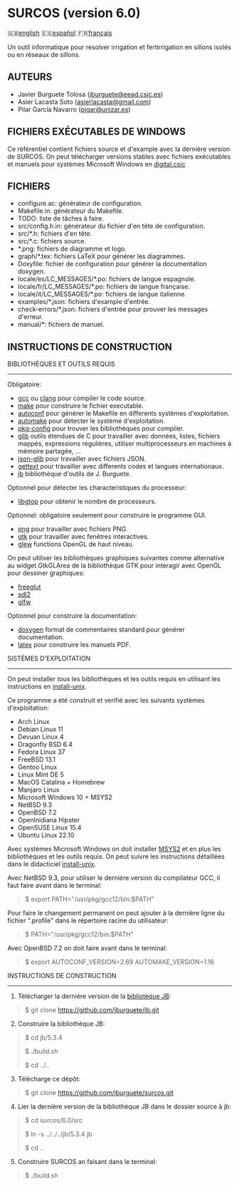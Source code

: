 SURCOS (version 6.0)
====================

:gb:[english](README.md) :es:[español](README.es.md)
:fr:[français](README.fr.md)

Un outil informatique pour resolver irrigation et fertirrigation en sillons
isolés ou en réseaux de sillons.

AUTEURS
-------

* Javier Burguete Tolosa (jburguete@eead.csic.es)
* Asier Lacasta Soto (asierlacasta@gmail.com)
* Pilar García Navarro (pigar@unizar.es)

FICHIERS EXÉCUTABLES DE WINDOWS
-------------------------------

Ce référentiel contient fichiers source et d'example avec la dernière version de
SURCOS. On peut télécharger versions stables avec fichiers exécutables et
manuels pour systèmes Microsoft Windows en
[digital.csic](http://hdl.handle.net/10261/75830)

FICHIERS
--------

* configure.ac: générateur de configuration.
* Makefile.in: générateur du Makefile.
* TODO: liste de tâches à faire.
* src/config.h.in: générateur du fichier d'en tête de configuration.
* src/\*.h: fichiers d'en tête.
* src/\*.c: fichiers source.
* \*.png: fichiers de diagramme et logo.
* graph/\*.tex: fichiers LaTeX pour générer les diagrammes.
* Doxyfile: fichier de configuration pour générer la documentation doxygen.
* locale/es/LC\_MESSAGES/\*.po: fichiers de langue espagnole.
* locale/fr/LC\_MESSAGES/\*.po: fichiers de langue française.
* locale/it/LC\_MESSAGES/\*.po: fichiers de langue italienne.
* examples/\*.json: fichiers d'example d'entrée.
* check-errors/\*.json: fichiers d'entrée pour prouver les messages d'erreur.
* manual/\*: fichiers de manuel.

INSTRUCTIONS DE CONSTRUCTION
----------------------------

BIBLIOTHÈQUES ET OUTILS REQUIS
______________________________

Obligatoire:
* [gcc](https://gcc.gnu.org) ou [clang](https://clang.llvm.org) pour compiler le
  code source.
* [make](https://www.gnu.org/software/make) pour construire le fichier
  executable.
* [autoconf](https://www.gnu.org/software/autoconf) pour générer le Makefile en
  differents systèmes d'exploitation.
* [automake](https://www.gnu.org/software/automake) pour détecter le système
  d'exploitation.
* [pkg-config](https://www.freedesktop.org/wiki/Software/pkg-config) pour
  trouver les bibliothèques pour compiler.
* [glib](https://developer.gnome.org/glib) outils étendues de C pour travailler
  avec données, listes, fichiers mappés, expressions régulières, utiliser
  multiprocesseurs en machines à mémoire partagée, ...
* [json-glib](https://gitlab.gnome.org/GNOME/json-glib) pour travailler avec
  fichiers JSON.
* [gettext](https://www.gnu.org/software/gettext) pour travailler avec
  differents codes et langues internationaux.
* [jb](https://github.com/jburguete/jb.git) bibliothèque d'outils de
  J. Burguete.

Optionnel pour détecter les characteristiques du processeur:
* [libgtop](https://github.com/GNOME/libgtop) pour obtenir le nombre de
  processeurs.

Optionnel: obligatoire seulement pour construire le programme GUI.
* [png](http://libpng.sourceforge.net) pour travailler avec fichiers PNG.
* [gtk](https://www.gtk.org) pour travailler avec fenêtres interactives.
* [glew](https://glew.sourceforge.net) functions OpenGL de haut niveau.

On peut utiliser les bibliothèques graphiques suivantes comme alternative au
widget GtkGLArea de la bibliothèque GTK pour interagir avec OpenGL pour dessiner
graphiques:
* [freeglut](https://freeglut.sourceforge.net)
* [sdl2](https://www.libsdl.org)
* [glfw](https://www.glfw.org)

Optionnel pour construire la documentation:
* [doxygen](https://www.doxygen.nl) format de commentaires standard pour générer
  documentation.
* [latex](https://www.latex-project.org/) pour construire les manuels PDF.

SISTÈMES D'EXPLOITATION
_______________________

On peut installer tous les bibliothèques et les outils requis en utilisant les
instructions en [install-unix](https://github.com/jburguete/install-unix).

Ce programme a été construit et verifié avec les suivants systèmes
d'exploitation:
* Arch Linux
* Debian Linux 11
* Devuan Linux 4
* Dragonfly BSD 6.4
* Fedora Linux 37
* FreeBSD 13.1
* Gentoo Linux
* Linux Mint DE 5
* MacOS Catalina + Homebrew
* Manjaro Linux
* Microsoft Windows 10 + MSYS2
* NetBSD 9.3
* OpenBSD 7.2
* OpenInidiana Hipster
* OpenSUSE Linux 15.4
* Ubuntu Linux 22.10

Avec systèmes Microsoft Windows on doit installer
[MSYS2](http://sourceforge.net/projects/msys2) et en plus les bibliothèques et
les outils requis. On peut suivre les instructions détaillées dans le
didacticiel
[install-unix](https://github.com/jburguete/install-unix/blob/master/tutorial.pdf).

Avec NetBSD 9.3, pour utiliser le derniére version du compilateur GCC, il faut
faire avant dans le terminal:
> $ export PATH="/usr/pkg/gcc12/bin:$PATH"

Pour faire le changement permanent on peut ajouter à la dernière ligne du
fichier ".profile" dans le répertoire racine du utilisateur:
> $ PATH="/usr/pkg/gcc12/bin:$PATH"

Avec OpenBSD 7.2 on doit faire avant dans le terminal:
> $ export AUTOCONF\_VERSION=2.69 AUTOMAKE\_VERSION=1.16

INSTRUCTIONS DE CONSTRUCTION
____________________________

1. Télécharger la dernière version de la
  [bibliotèque JB](https://github.com/jburguete/jb):
> $ git clone https://github.com/jburguete/jb.git

2. Construire la bibliothèque JB:
> $ cd jb/5.3.4
>
> $ ./build.sh
>
> $ cd ../..

3. Télécharge ce dépôt:
> $ git clone https://github.com/jburguete/surcos.git

4. Lier la dernière version de la bibliothèque JB dans le dossier source à jb:
> $ cd surcos/6.0/src
>
> $ ln -s ../../../jb/5.3.4 jb
>
> $ cd ..

5. Construire SURCOS an faisant dans le terminal:
> $ ./build.sh
